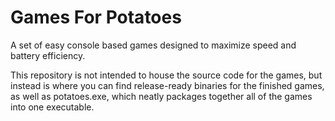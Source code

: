 # Games For Potatoes

A set of easy console based games designed to maximize speed and battery efficiency.

This repository is not intended to house the source code for the games, but instead is where you can find release-ready binaries for the finished games, as well as potatoes.exe, which neatly packages together all of the games into one executable.
